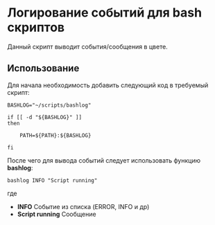 # Логирование событий для bash скриптов

Данный скрипт выводит события/сообщения в цвете.

## Использование

Для начала необходимость добавить следующий код в требуемый скрипт:

```
BASHLOG="~/scripts/bashlog"

if [[ -d "${BASHLOG}" ]]
then

    PATH=${PATH}:${BASHLOG}

fi
```

После чего для вывода событий следует использовать функцию **bashlog**:

```
bashlog INFO "Script running"
```

где

- **INFO** Событие из списка (ERROR, INFO и др)
- **Script running** Сообщение